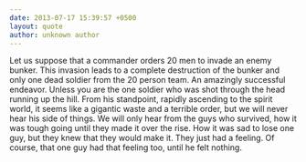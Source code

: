 ```yaml
---
date: 2013-07-17 15:39:57 +0500
layout: quote
author: unknown author
---
```

Let us suppose that a commander orders 20 men to invade an enemy bunker. This invasion leads to a complete destruction of the bunker and only one dead soldier from the 20 person team. An amazingly successful endeavor. Unless you are the one soldier who was shot through the head running up the hill. From his standpoint, rapidly ascending to the spirit world, it seems like a gigantic waste and a terrible order, but we will never hear his side of things. We will only hear from the guys who survived, how it was tough going until they made it over the rise. How it was sad to lose one guy, but they knew that they would make it. They just had a feeling. Of course, that one guy had that feeling too, until he felt nothing.